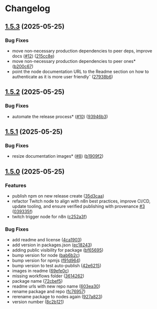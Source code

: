 # Changelog

## [1.5.3](https://github.com/CodelyTV/n8n-nodes-twitch/compare/v1.5.2...v1.5.3) (2025-05-25)


### Bug Fixes

* move non-necessary production dependencies to peer deps, improve docs ([#12](https://github.com/CodelyTV/n8n-nodes-twitch/issues/12)) ([215cc8e](https://github.com/CodelyTV/n8n-nodes-twitch/commit/215cc8e759185cb9d9fe7fd365c64123de1c327e))
* move non-necessary production dependencies to peer ones* ([b200c67](https://github.com/CodelyTV/n8n-nodes-twitch/commit/b200c67e297c5e30023e7d2292d875e27e53aab3))
* point the node documentation URL to the Readme section on how to authenticate as it is more user friendlyˆ ([27938b6](https://github.com/CodelyTV/n8n-nodes-twitch/commit/27938b6a22eba11df10646f9a35461a5b61e8eb2))

## [1.5.2](https://github.com/CodelyTV/n8n-nodes-twitch/compare/v1.5.1...v1.5.2) (2025-05-25)


### Bug Fixes

* automate the release process* ([#10](https://github.com/CodelyTV/n8n-nodes-twitch/issues/10)) ([93946b3](https://github.com/CodelyTV/n8n-nodes-twitch/commit/93946b3047321125b9f0aabaee588423c15c8e0b))

## [1.5.1](https://github.com/CodelyTV/n8n-nodes-twitch/compare/v1.5.0...v1.5.1) (2025-05-25)


### Bug Fixes

* resize documentation images* ([#8](https://github.com/CodelyTV/n8n-nodes-twitch/issues/8)) ([b1909f2](https://github.com/CodelyTV/n8n-nodes-twitch/commit/b1909f2651c3694a741970bcfdb1cbe9236d8f87))

## [1.5.0](https://github.com/CodelyTV/n8n-nodes-twitch/compare/v1.4.0...v1.5.0) (2025-05-25)


### Features

* publish npm on new release create ([35d3caa](https://github.com/CodelyTV/n8n-nodes-twitch/commit/35d3caa0b5ebdb07fd5bf43405921b6fab063432))
* refactor Twitch node to align with n8n best practices, improve CI/CD, update tooling, and ensure verified publishing with provenance [#3](https://github.com/CodelyTV/n8n-nodes-twitch/issues/3) ([039335f](https://github.com/CodelyTV/n8n-nodes-twitch/commit/039335fb866fc2c8ef130e63c753ecc4aae98bfc))
* twitch trigger node for n8n ([c252a3f](https://github.com/CodelyTV/n8n-nodes-twitch/commit/c252a3f20eb1472c926dd57a46dd1f4c0845c281))


### Bug Fixes

* add readme and license ([4ca1903](https://github.com/CodelyTV/n8n-nodes-twitch/commit/4ca19037908830a68369a502ea899caf173530e4))
* add version in packages.json ([ec18243](https://github.com/CodelyTV/n8n-nodes-twitch/commit/ec1824344e306fe154b94bf352edd21f85966294))
* adding public visibility for package ([bf65695](https://github.com/CodelyTV/n8n-nodes-twitch/commit/bf65695ee9ba55c34b287b9bf1552998adbb10a9))
* bump version for node ([bab6b2c](https://github.com/CodelyTV/n8n-nodes-twitch/commit/bab6b2c567a4b1db4aea7188effb045edac5455a))
* bump version for npmjs ([f91d964](https://github.com/CodelyTV/n8n-nodes-twitch/commit/f91d964ea1cf77d07c6473dad5a204e881ff8411))
* bump version to test auto-publish ([42e6215](https://github.com/CodelyTV/n8n-nodes-twitch/commit/42e62159b4a64a7475d33783f34eb37116dc8355))
* images in readme ([69efe0c](https://github.com/CodelyTV/n8n-nodes-twitch/commit/69efe0c8a829dac7538769b6268bd12ff1645224))
* missing workflows folder ([3614262](https://github.com/CodelyTV/n8n-nodes-twitch/commit/3614262757d2df41f46a10d6fc6e353f9a0b6287))
* package name ([72cbef5](https://github.com/CodelyTV/n8n-nodes-twitch/commit/72cbef5885ac64cc25bdb53fe88663dbcd3ddb97))
* readme urls with new repo name ([603ea30](https://github.com/CodelyTV/n8n-nodes-twitch/commit/603ea30009572b4475e0fd26843923289e83be7c))
* rename package and repo ([fc76957](https://github.com/CodelyTV/n8n-nodes-twitch/commit/fc7695798179ea67d626601e24f5c7189c9288e4))
* rerename package to nodes again ([927a823](https://github.com/CodelyTV/n8n-nodes-twitch/commit/927a823f72c87d9e986a3824ad1fda8767c374db))
* version number ([8c2b121](https://github.com/CodelyTV/n8n-nodes-twitch/commit/8c2b121a0f34a79d923c4850cd53c55f11cb2141))

